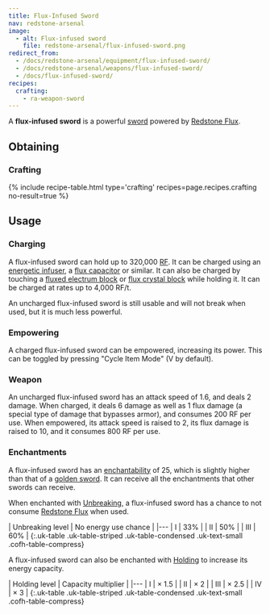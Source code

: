 ```yaml
---
title: Flux-Infused Sword
nav: redstone-arsenal
image:
  - alt: Flux-infused sword
    file: redstone-arsenal/flux-infused-sword.png
redirect_from:
  - /docs/redstone-arsenal/equipment/flux-infused-sword/
  - /docs/redstone-arsenal/weapons/flux-infused-sword/
  - /docs/flux-infused-sword/
recipes:
  crafting:
    - ra-weapon-sword
---
```


A **flux-infused sword** is a powerful
[sword](https://minecraft.gamepedia.com/Sword) powered by [Redstone
Flux](/docs/redstone-flux/).


Obtaining
---------

### Crafting
{% include recipe-table.html type='crafting' recipes=page.recipes.crafting no-result=true %}


Usage
-----

### Charging
A flux-infused sword can hold up to 320,000 [RF](/docs/redstone-flux/). It can
be charged using an [energetic infuser](/docs/thermal-expansion-5/energetic-infuser/), a [flux
capacitor](/docs/thermal-expansion-5/flux-capacitor/) or similar. It can also be charged by touching
a [fluxed electrum block](/docs/redstone-arsenal/fluxed-electrum-block/) or [flux crystal
block](/docs/redstone-arsenal/flux-crystal-block) while holding it. It can be charged at rates up
to 4,000 RF/t.

An uncharged flux-infused sword is still usable and will not break when used,
but it is much less powerful.

### Empowering
A charged flux-infused sword can be empowered, increasing its power. This can
be toggled by pressing "Cycle Item Mode" (V by default).

### Weapon
An uncharged flux-infused sword has an attack speed of 1.6, and deals 2 damage.
When charged, it deals 6 damage as well as 1 flux damage (a special type of
damage that bypasses armor), and consumes 200 RF per use. When empowered, its
attack speed is raised to 2, its flux damage is raised to 10, and it consumes
800 RF per use.

### Enchantments
A flux-infused sword has an
[enchantability](https://minecraft.gamepedia.com/Enchantability) of 25, which is
slightly higher than that of a [golden
sword](https://minecraft.gamepedia.com/Golden_Sword). It can receive all the
enchantments that other swords can receive.

When enchanted with [Unbreaking](https://minecraft.gamepedia.com/Unbreaking), a
flux-infused sword has a chance to not consume [Redstone
Flux](/docs/redstone-flux/) when used.

| Unbreaking level | No energy use chance |
|---
| I | 33% |
| II | 50% |
| III | 60% |
{:.uk-table .uk-table-striped .uk-table-condensed .uk-text-small .cofh-table-compress}

A flux-infused sword can also be enchanted with [Holding](/docs/cofh-core-4/holding/) to
increase its energy capacity.

| Holding level | Capacity multiplier |
|---
| I | × 1.5 |
| II | × 2 |
| III | × 2.5 |
| IV | × 3 |
{:.uk-table .uk-table-striped .uk-table-condensed .uk-text-small .cofh-table-compress}

